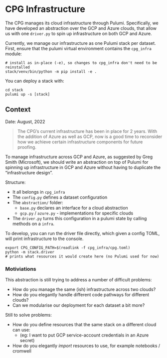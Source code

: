 # CPG Infrastructure

The CPG manages its cloud infrastructure through Pulumi. Specifically, we have developed an abstraction
over the GCP and Azure clouds, that allow us with one `driver.py` to spin up infrastructure
on both GCP and Azure.

Currently, we manage our infrastructure as one Pulumi stack per dataset.
First, ensure that the pulumi virtual environment contains the `cpg_infra` module:

```shell
# install as in-place (-e), so changes to cpg_infra don't need to be reinstalled
stack/venv/bin/python -m pip install -e .
```

You can deploy a stack with:

```shell
cd stack
pulumi up -s [stack]
```


## Context

Date: August, 2022

> The CPG’s current infrastructure has been in place for 2 years. With the addition of Azure as well as GCP, now is a good time to reconsider how we achieve certain infrastructure components for future proofing.

To manage infrastructure across GCP and Azure, as suggested by Greg Smith (Microsoft), we should write an abstraction on top of Pulumi for spinning up infrastructure in GCP and Azure without having to duplicate the “infrastructure design”.

Structure:

- It all belongs in `cpg_infra`
- The `config.py` defines a dataset configuration
- The `abstraction/` folder:
  - `base.py` declares an interface for a cloud abstraction
  - `gcp.py` / `azure.py` - implementations for specific clouds
- The `driver.py` turns this configuration in a pulumi state by calling methods on a `infra`.

To develop, you can run the driver file directly, which given a config TOML, will print infrastructure to the console.

```shell
export CPG_CONFIG_PATH=$(readlink -f cpg_infra/cpg.toml)
python -m stack.driver
# prints what resources it would create here (no Pulumi used for now)
```

### Motiviations

This abstraction is still trying to address a number of difficult problems:

- How do you manage the same (ish) infrastructure across two clouds?
- How do you elegantly handle different code pathways for different clouds?
- Can we modularise our deployment for each dataset a bit more?

Still to solve problems:

- How do you define resources that the same stack on a different cloud can use:
  - (eg: I want to put GCP service-account credentials in an Azure secret)
- How do you elegantly _import_ resources to use, for example notebooks / cromwell
